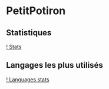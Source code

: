 # PetitPotiron

## Statistiques
[! Stats](https://github-readme-stats.vercel.app/api?username=PetitPotiron&show_icons=true&theme=midnight-purple)
## Langages les plus utilisés
[! Languages stats](https://github-readme-stats.vercel.app/api?username=PetitPotiron&show_icons=true&theme=midnight-purple)
